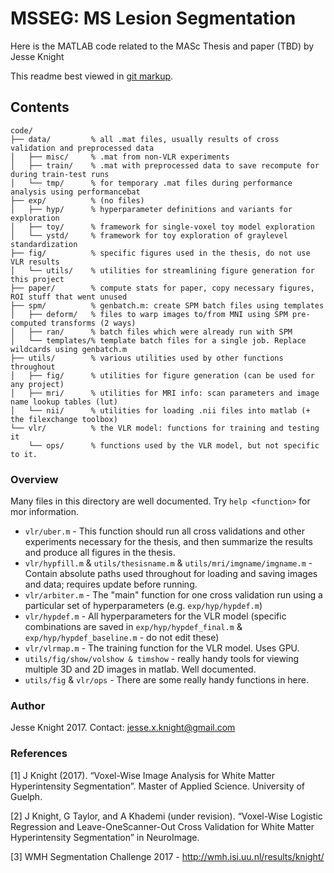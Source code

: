 # MSSEG: MS Lesion Segmentation

Here is the MATLAB code related to the MASc Thesis and paper (TBD) by Jesse Knight 

This readme best viewed in
[git markup](https://jbt.github.io/markdown-editor/).

## Contents

```
code/
├── data/         % all .mat files, usually results of cross validation and preprocessed data
│   ├── misc/     % .mat from non-VLR experiments
│   ├── train/    % .mat with preprocessed data to save recompute for during train-test runs
│   └── tmp/      % for temporary .mat files during performance analysis using performancebat
├── exp/          % (no files)
│   ├── hyp/      % hyperparameter definitions and variants for exploration
│   ├── toy/      % framework for single-voxel toy model exploration
│   └── ystd/     % framework for toy exploration of graylevel standardization 
├── fig/          % specific figures used in the thesis, do not use VLR results
│   └── utils/    % utilities for streamlining figure generation for this project
├── paper/        % compute stats for paper, copy necessary figures, ROI stuff that went unused
├── spm/          % genbatch.m: create SPM batch files using templates
│   ├── deform/   % files to warp images to/from MNI using SPM pre-computed transforms (2 ways)
│   ├── ran/      % batch files which were already run with SPM
│   └── templates/% template batch files for a single job. Replace wildcards using genbatch.m
├── utils/        % various utilities used by other functions throughout
│   ├── fig/      % utilities for figure generation (can be used for any project)
│   ├── mri/      % utilities for MRI info: scan parameters and image name lookup tables (lut)
│   └── nii/      % utilities for loading .nii files into matlab (+ the filexchange toolbox)
└── vlr/          % the VLR model: functions for training and testing it
    └── ops/      % functions used by the VLR model, but not specific to it.
```

### Overview

Many files in this directory are well documented. Try `help <function>` for mor information.

- `vlr/uber.m` - This function should run all cross validations and other experiments necessary for the thesis, and then summarize the results and produce all figures in the thesis.
- `vlr/hypfill.m` & `utils/thesisname.m` & `utils/mri/imgname/imgname.m` - Contain absolute paths used throughout for loading and saving images and data; requires update before running.
- `vlr/arbiter.m` - The "main" function for one cross validation run using a particular set of hyperparameters (e.g. `exp/hyp/hypdef.m`)
- `vlr/hypdef.m` - All hyperparameters for the VLR model (specific combinations are saved in `exp/hyp/hypdef_final.m` & `exp/hyp/hypdef_baseline.m` - do not edit these)
- `vlr/vlrmap.m` - The training function for the VLR model. Uses GPU.
- `utils/fig/show/volshow & timshow` - really handy tools for viewing multiple 3D and 2D images in matlab. Well documented.
- `utils/fig` & `vlr/ops` - There are some really handy functions in here.

### Author

Jesse Knight 2017.
Contact: [jesse.x.knight@gmail.com](mailto:jesse.x.knight@gmail.com)

### References

[1] J Knight (2017). “Voxel-Wise Image Analysis for White Matter Hyperintensity Segmentation”. Master of Applied Science. University of Guelph.

[2] J Knight, G Taylor, and A Khademi (under revision). “Voxel-Wise Logistic Regression and Leave-OneScanner-Out Cross Validation for White Matter Hyperintensity Segmentation” in NeuroImage.

[3] WMH Segmentation Challenge 2017 - http://wmh.isi.uu.nl/results/knight/

